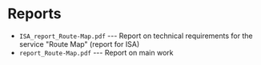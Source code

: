 # Reports

* ```ISA_report_Route-Map.pdf``` --- Report on technical requirements for the service "Route Map" (report for ISA)
* ```report_Route-Map.pdf``` --- Report on main work
